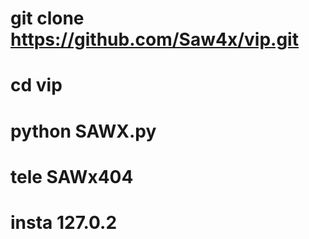 # git clone https://github.com/Saw4x/vip.git
# cd vip
# python SAWX.py
# 
# tele SAWx404
# insta 127.0.2
